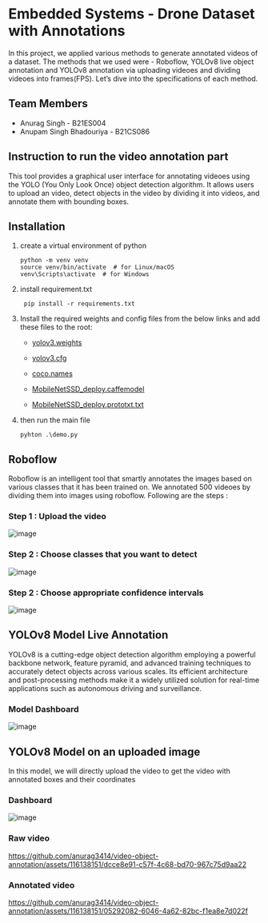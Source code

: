 
# Embedded Systems - Drone Dataset with Annotations


In this project, we applied various methods to generate annotated videos of a  dataset. The methods that we used were - Roboflow, YOLOv8 live object annotation and YOLOv8 annotation via uploading videoes and dividing videoes into frames(FPS). Let’s dive into the specifications of each method.


## Team Members

- Anurag Singh - B21ES004
- Anupam Singh Bhadouriya - B21CS086

## Instruction to run the video annotation part

This tool provides a graphical user interface for annotating videoes using the YOLO (You Only Look Once) object detection algorithm. It allows users to upload an video, detect objects in the video by dividing it into videos, and annotate them with bounding boxes.

## Installation

1. create a virtual environment of python
   ```
   python -m venv venv
   source venv/bin/activate  # for Linux/macOS
   venv\Scripts\activate  # for Windows
   
2. install requirement.txt
   ```
    pip install -r requirements.txt
   
3. Install the required weights and config files from the below links and add these files to the root:

   - [yolov3.weights](https://pjreddie.com/media/files/yolov3.weights)

   - [yolov3.cfg](https://raw.githubusercontent.com/pjreddie/darknet/master/cfg/yolov3.cfg)

   - [coco.names](https://raw.githubusercontent.com/pjreddie/darknet/master/data/coco.names)

   - [MobileNetSSD_deploy.caffemodel](https://github.com/yash42828/YOLO-object-detection-with-OpenCV/blob/master/real-time-object-detection/MobileNetSSD_deploy.caffemodel)

   - [MobileNetSSD_deploy.prototxt.txt](https://github.com/yash42828/YOLO-object-detection-with-OpenCV/blob/master/real-time-object-detection/MobileNetSSD_deploy.prototxt.txt)
     
4. then run the main file
   ```
   pyhton .\demo.py

## Roboflow

Roboflow is an intelligent tool that smartly annotates the images based on various classes that it has been trained on. We annotated 500 videoes by dividing them into images  using roboflow. Following are the steps :   

### Step 1 : Upload the video

![image](https://github.com/anurag3414/video-object-annotation/assets/116138151/ff71b31a-170e-4811-8b66-a67b1b1d6fd2)


### Step 2 : Choose classes that you want to detect

![image](https://github.com/anurag3414/video-object-annotation/assets/116138151/9e2c433f-4427-4a59-8696-913af46dbdc9)


### Step 2 : Choose appropriate confidence intervals

![image](https://github.com/anurag3414/video-object-annotation/assets/116138151/06d93639-d0cc-4b11-a73d-32a553093d78)








## YOLOv8 Model Live Annotation


YOLOv8 is a cutting-edge object detection algorithm employing a powerful backbone network, feature pyramid, and advanced training techniques to accurately detect objects across various scales. Its efficient architecture and post-processing methods make it a widely utilized solution for real-time applications such as autonomous driving and surveillance.


### Model Dashboard

![image](https://github.com/anurag3414/video-object-annotation/assets/116138151/0291a3c6-88a2-490b-8bd7-07febdc708f9)


## YOLOv8 Model on an uploaded image

In this model, we will directly upload the video to get the video with annotated boxes and their coordinates


### Dashboard

![image](https://github.com/anurag3414/video-object-annotation/assets/116138151/2cc886a7-1064-488a-bd14-ac35e419531f)


### Raw video


https://github.com/anurag3414/video-object-annotation/assets/116138151/dcce8e91-c57f-4c68-bd70-967c75d9aa22




### Annotated video


https://github.com/anurag3414/video-object-annotation/assets/116138151/05292082-6046-4a62-82bc-f1ea8e7d022f

